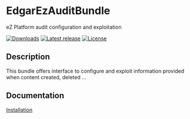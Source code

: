 # EdgarEzAuditBundle

eZ Platform audit configuration and exploitation

[![Downloads](https://img.shields.io/packagist/dt/edgar/ez-audit-bundle.svg?style=flat-square)](https://packagist.org/packages/edgar/ez-audit-bundle)
[![Latest release](https://img.shields.io/github/release/noodle69/EdgarEzAuditBundle.svg?style=flat-square)](https://github.com/noodle69/EdgarEzAuditBundle/releases)
[![License](https://img.shields.io/packagist/l/edgar/ez-audit-bundle.svg?style=flat-square)](LICENSE)

## Description

This bundle offers interface to configure and exploit information provided when content created, deleted ...

## Documentation

[Installation](docs/INSTALL.md)

